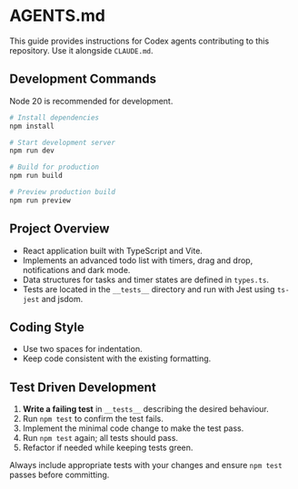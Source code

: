 # AGENTS.md

This guide provides instructions for Codex agents contributing to this repository. Use it alongside `CLAUDE.md`.

## Development Commands
Node 20 is recommended for development.

```bash
# Install dependencies
npm install

# Start development server
npm run dev

# Build for production
npm run build

# Preview production build
npm run preview
```

## Project Overview
- React application built with TypeScript and Vite.
- Implements an advanced todo list with timers, drag and drop, notifications and dark mode.
- Data structures for tasks and timer states are defined in `types.ts`.
- Tests are located in the `__tests__` directory and run with Jest using `ts-jest` and jsdom.

## Coding Style
- Use two spaces for indentation.
- Keep code consistent with the existing formatting.

## Test Driven Development
1. **Write a failing test** in `__tests__` describing the desired behaviour.
2. Run `npm test` to confirm the test fails.
3. Implement the minimal code change to make the test pass.
4. Run `npm test` again; all tests should pass.
5. Refactor if needed while keeping tests green.

Always include appropriate tests with your changes and ensure `npm test` passes before committing.
